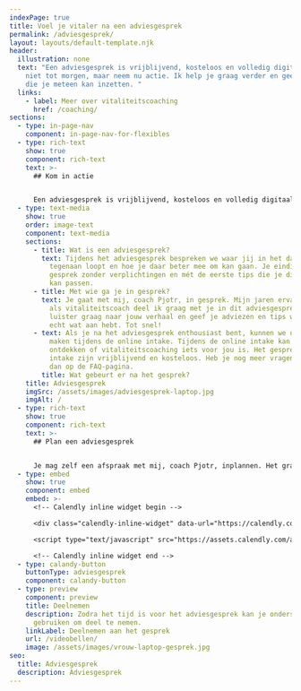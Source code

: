 ```yaml
---
indexPage: true
title: Voel je vitaler na een adviesgesprek
permalink: /adviesgesprek/
layout: layouts/default-template.njk
header:
  illustration: none
  text: "Een adviesgesprek is vrijblijvend, kosteloos en volledig digitaal. Wacht
    niet tot morgen, maar neem nu actie. Ik help je graag verder en geef je tips
    die je meteen kan inzetten. "
  links:
    - label: Meer over vitaliteitscoaching
      href: /coaching/
sections:
  - type: in-page-nav
    component: in-page-nav-for-flexibles
  - type: rich-text
    show: true
    component: rich-text
    text: >-
      ## Kom in actie


      Een adviesgesprek is vrijblijvend, kosteloos en volledig digitaal. Wacht niet tot morgen, maar kom nu in actie. Ik help je graag verder en geef je tips die je meteen kan inzetten.
  - type: text-media
    show: true
    order: image-text
    component: text-media
    sections:
      - title: Wat is een adviesgesprek?
        text: Tijdens het adviesgesprek bespreken we waar jij in het dagelijks leven
          tegenaan loopt en hoe je daar beter mee om kan gaan. Je eindigt het
          gesprek zonder verplichtingen en mét de eerste tips die je direct toe
          kan passen.
      - title: Met wie ga je in gesprek?
        text: Je gaat met mij, coach Pjotr, in gesprek. Mijn jaren ervaring en kennis
          als vitaliteitscoach deel ik graag met je in dit adviesgesprek. Ik
          luister graag naar jouw verhaal en geef je adviezen en tips waar je
          echt wat aan hebt. Tot snel!
      - text: Als je na het adviesgesprek enthousiast bent, kunnen we uitgebreid kennis
          maken tijdens de online intake. Tijdens de online intake kan je
          ontdekken of vitaliteitscoaching iets voor jou is. Het gesprek en de
          intake zijn vrijblijvend en kosteloos. Heb je nog meer vragen? Kijk
          dan op de FAQ-pagina.
        title: Wat gebeurt er na het gesprek?
    title: Adviesgesprek
    imgSrc: /assets/images/adviesgesprek-laptop.jpg
    imgAlt: /
  - type: rich-text
    show: true
    component: rich-text
    text: >-
      ## Plan een adviesgesprek


      Je mag zelf een afspraak met mij, coach Pjotr, inplannen. Het gratis adviesgesprek duurt maximaal 45 minuten en zal plaatsvinden via een videobelgesprek.
  - type: embed
    show: true
    component: embed
    embed: >-
      <!-- Calendly inline widget begin -->

      <div class="calendly-inline-widget" data-url="https://calendly.com/pjotr-peulen/gratis-adviesgesprek?hide_gdpr_banner=1&primary_color=eb5c36" style="min-width:320px;height:630px;"></div>

      <script type="text/javascript" src="https://assets.calendly.com/assets/external/widget.js" async></script>

      <!-- Calendly inline widget end -->
  - type: calandy-button
    buttonType: adviesgesprek
    component: calandy-button
  - type: preview
    component: preview
    title: Deelnemen
    description: Zodra het tijd is voor het adviesgesprek kan je onderstaande knop
      gebruiken om deel te nemen.
    linkLabel: Deelnemen aan het gesprek
    url: /videobellen/
    image: /assets/images/vrouw-laptop-gesprek.jpg
seo:
  title: Adviesgesprek
  description: Adviesgesprek
---
```

